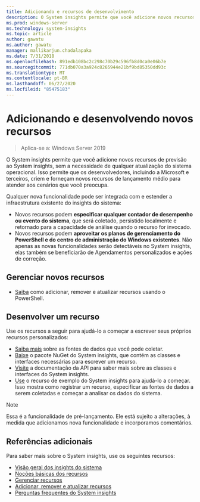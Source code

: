 ```yaml
---
title: Adicionando e recursos de desenvolvimento
description: O System insights permite que você adicione novos recursos de previsão ao System insights, sem a necessidade de qualquer atualização do sistema operacional. Isso permite que os desenvolvedores, incluindo a Microsoft e terceiros, criem e forneçam novos recursos de lançamento médio para atender aos cenários que você preocupa. Novos recursos podem especificar dados personalizados para coletar e analisar e também se integram aos planos de gerenciamento existentes do System insights.
ms.prod: windows-server
ms.technology: system-insights
ms.topic: article
author: gawatu
ms.author: gawatu
manager: mallikarjun.chadalapaka
ms.date: 7/31/2018
ms.openlocfilehash: 891edb108bc2c298c70b29c596fb8d0ca0e06b7e
ms.sourcegitcommit: 771db070a3a924c8265944e21bf9bd85350dd93c
ms.translationtype: MT
ms.contentlocale: pt-BR
ms.lasthandoff: 06/27/2020
ms.locfileid: "85475183"
---
```

# <a name="adding-and-developing-new-capabilities"></a>Adicionando e desenvolvendo novos recursos

>Aplica-se a: Windows Server 2019

O System insights permite que você adicione novos recursos de previsão ao System insights, sem a necessidade de qualquer atualização do sistema operacional. Isso permite que os desenvolvedores, incluindo a Microsoft e terceiros, criem e forneçam novos recursos de lançamento médio para atender aos cenários que você preocupa.

Qualquer nova funcionalidade pode ser integrada com e estender a infraestrutura existente do insights do sistema:

- Novos recursos podem **especificar qualquer contador de desempenho ou evento do sistema**, que será coletado, persistido localmente e retornado para a capacidade de análise quando o recurso for invocado.
- Novos recursos podem **aproveitar os planos de gerenciamento do PowerShell e do centro de administração do Windows existentes**. Não apenas as novas funcionalidades serão detectáveis no System insights, elas também se beneficiarão de Agendamentos personalizados e ações de correção.

## <a name="manage-new-capabilities"></a>Gerenciar novos recursos
- [Saiba](add-remove-update-capabilities.md) como adicionar, remover e atualizar recursos usando o PowerShell.

## <a name="develop-a-capability"></a>Desenvolver um recurso
Use os recursos a seguir para ajudá-lo a começar a escrever seus próprios recursos personalizados:
- [Saiba mais](data-sources.md) sobre as fontes de dados que você pode coletar.
- [Baixe](https://www.nuget.org/packages/Microsoft.WindowsServer.SystemInsights/) o pacote NuGet do System insights, que contém as classes e interfaces necessárias para escrever um recurso.
- [Visite](https://aka.ms/systeminsights-api) a documentação da API para saber mais sobre as classes e interfaces do System insights.
- [Use](https://aka.ms/systeminsights-samplecapability) o recurso de exemplo do System insights para ajudá-lo a começar. Isso mostra como registrar um recurso, especificar as fontes de dados a serem coletadas e começar a analisar os dados do sistema.

>[!NOTE]
>Essa é a funcionalidade de pré-lançamento. Ele está sujeito a alterações, à medida que adicionamos nova funcionalidade e incorporamos comentários.

## <a name="additional-references"></a>Referências adicionais
Para saber mais sobre o System insights, use os seguintes recursos:

- [Visão geral dos insights do sistema](overview.md)
- [Noções básicas dos recursos](understanding-capabilities.md)
- [Gerenciar recursos](managing-capabilities.md)
- [Adicionar, remover e atualizar recursos](add-remove-update-capabilities.md)
- [Perguntas frequentes do System insights](faq.md)